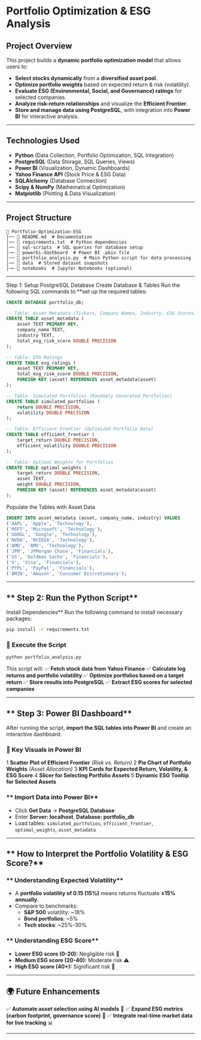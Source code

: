 # Portfolio Optimization & ESG Analysis

## Project Overview
This project builds a **dynamic portfolio optimization model** that allows users to:
- **Select stocks dynamically** from a **diversified asset pool**.
- **Optimize portfolio weights** based on expected return & risk (volatility).
- **Evaluate ESG (Environmental, Social, and Governance) ratings** for selected companies.
- **Analyze risk-return relationships** and visualize the **Efficient Frontier**.
- **Store and manage data using PostgreSQL**, with integration into **Power BI** for interactive analysis.

---

## Technologies Used
- **Python** (Data Collection, Portfolio Optimization, SQL Integration)
- **PostgreSQL** (Data Storage, SQL Queries, Views)
- **Power BI** (Visualization, Dynamic Dashboards)
- **Yahoo Finance API** (Stock Price & ESG Data)
- **SQLAlchemy** (Database Connection)
- **Scipy & NumPy** (Mathematical Optimization)
- **Matplotlib** (Plotting & Data Visualization)

---

## Project Structure
```
📁 Portfolio-Optimization-ESG
│── 📄 README.md  # Documentation
│── 📄 requirements.txt  # Python dependencies
│── 📂 sql-scripts  # SQL queries for database setup
│── 📂 powerbi-dashboard  # Power BI .pbix file
│── 📄 portfolio_analysis.py  # Main Python script for data processing
│── 📂 data  # Stored dataset snapshots
│── 📂 notebooks  # Jupyter Notebooks (optional)
```

---

Step 1: Setup PostgreSQL Database
Create Database & Tables
Run the following SQL commands to **set up the required tables:
```sql
CREATE DATABASE portfolio_db;

-- Table: Asset Metadata (Tickers, Company Names, Industry, ESG Scores)
CREATE TABLE asset_metadata (
    asset TEXT PRIMARY KEY,
    company_name TEXT,
    industry TEXT,
    total_esg_risk_score DOUBLE PRECISION
);

-- Table: ESG Ratings
CREATE TABLE esg_ratings (
    asset TEXT PRIMARY KEY,
    total_esg_risk_score DOUBLE PRECISION,
    FOREIGN KEY (asset) REFERENCES asset_metadata(asset)
);

-- Table: Simulated Portfolios (Randomly Generated Portfolios)
CREATE TABLE simulated_portfolios (
    return DOUBLE PRECISION,
    volatility DOUBLE PRECISION
);

-- Table: Efficient Frontier (Optimized Portfolio Data)
CREATE TABLE efficient_frontier (
    target_return DOUBLE PRECISION,
    efficient_volatility DOUBLE PRECISION
);

-- Table: Optimal Weights for Portfolios
CREATE TABLE optimal_weights (
    target_return DOUBLE PRECISION,
    asset TEXT,
    weight DOUBLE PRECISION,
    FOREIGN KEY (asset) REFERENCES asset_metadata(asset)
);
```

Populate the Tables with Asset Data
```sql
INSERT INTO asset_metadata (asset, company_name, industry) VALUES
('AAPL', 'Apple', 'Technology'),
('MSFT', 'Microsoft', 'Technology'),
('GOOGL', 'Google', 'Technology'),
('NVDA', 'NVIDIA', 'Technology'),
('AMD', 'AMD', 'Technology'),
('JPM', 'JPMorgan Chase', 'Financials'),
('GS', 'Goldman Sachs', 'Financials'),
('V', 'Visa', 'Financials'),
('PYPL', 'PayPal', 'Financials'),
('AMZN', 'Amazon', 'Consumer Discretionary');
```

---

## ** Step 2: Run the Python Script**
Install Dependencies**
Run the following command to install necessary packages:
```bash
pip install -r requirements.txt
```

### **🚀 Execute the Script**
```bash
python portfolio_analysis.py
```
This script will:
✅ **Fetch stock data from Yahoo Finance**
✅ **Calculate log returns and portfolio volatility**
✅ **Optimize portfolios based on a target return**
✅ **Store results into PostgreSQL**
✅ **Extract ESG scores for selected companies**

---

## ** Step 3: Power BI Dashboard**
After running the script, **import the SQL tables into Power BI** and create an interactive dashboard:

### **🔹 Key Visuals in Power BI**
1️ **Scatter Plot of Efficient Frontier** *(Risk vs. Return)*
2️ **Pie Chart of Portfolio Weights** *(Asset Allocation)*
3️ **KPI Cards for Expected Return, Volatility, & ESG Score**
4️ **Slicer for Selecting Portfolio Assets**
5️ **Dynamic ESG Tooltip for Selected Assets**

### ** Import Data into Power BI**
- Click **Get Data** → **PostgreSQL Database**
- Enter **Server: localhost**, **Database: portfolio_db**
- Load tables: `simulated_portfolios`, `efficient_frontier`, `optimal_weights`, `asset_metadata`

---

## ** How to Interpret the Portfolio Volatility & ESG Score?**

### ** Understanding Expected Volatility**
- A **portfolio volatility of 0.15 (15%)** means returns fluctuate **±15% annually**.
- Compare to benchmarks:
  - **S&P 500** volatility: ~18%
  - **Bond portfolios**: ~5%
  - **Tech stocks**: ~25%-30%

### ** Understanding ESG Score**
- **Lower ESG score (0-20):** Negligible risk 🌱
- **Medium ESG score (20-40):** Moderate risk ⚠️
- **High ESG score (40+):** Significant risk 🔴

---

## **🌍 Future Enhancements**
✅ **Automate asset selection using AI models** 🤖
✅ **Expand ESG metrics (carbon footprint, governance score)** 🌱
✅ **Integrate real-time market data for live tracking** 📊

---



